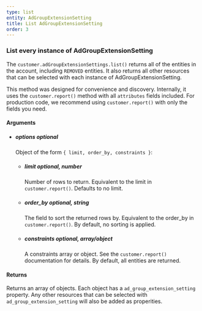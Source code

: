```yaml
---
type: list
entity: AdGroupExtensionSetting 
title: List AdGroupExtensionSetting 
order: 3
---
```


### List every instance of AdGroupExtensionSetting 


The `customer.adGroupExtensionSettings.list()` returns all of the entities in the account, including `REMOVED` entities. It also returns all other resources that can be selected with each instance of AdGroupExtensionSetting.

This method was designed for convenience and discovery. Internally, it uses the `customer.report()` method with all `attributes` fields included. For production code, we recommend using `customer.report()` with only the fields you need.


#### Arguments

- ##### options *optional*
    Object of the form `{ limit, order_by, constraints }`:
    - ##### limit *optional, number*
        Number of rows to return. Equivalent to the limit in `customer.report()`. Defaults to no limit.
    - ##### order_by *optional, string*
        The field to sort the returned rows by. Equivalent to the order_by in `customer.report()`. By default, no sorting is applied.
    - ##### constraints *optional, array/object*
        A constraints array or object. See the `customer.report()` documentation for details. By default, all entities are returned.


#### Returns

Returns an array of objects.
Each object has a `ad_group_extension_setting` property. Any other resources that can be selected with `ad_group_extension_setting` will also be added as properities.

